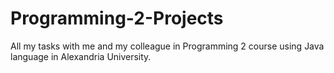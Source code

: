 # Programming-2-Projects
All my tasks with me and my colleague in Programming 2 course using Java language in Alexandria University.
